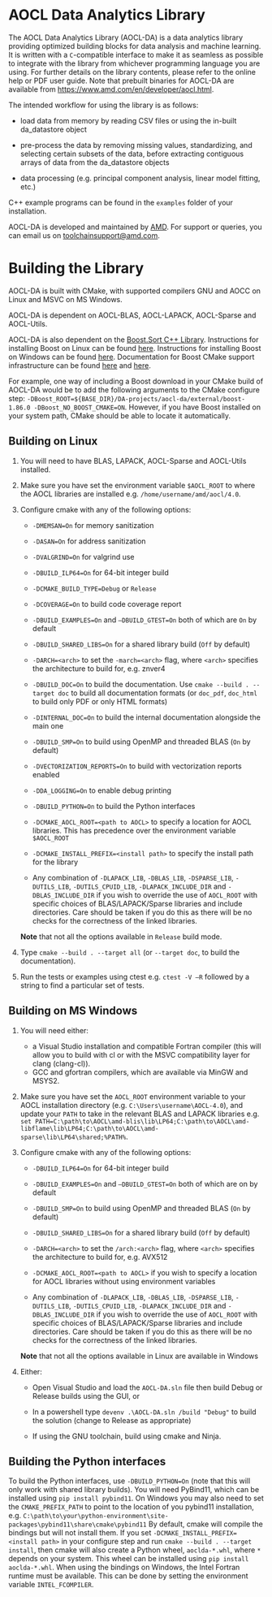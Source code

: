 AOCL Data Analytics Library
===========================

The AOCL Data Analytics Library (AOCL-DA) is a data analytics library providing
optimized building blocks for data analysis and machine learning. It is written with a `C`-compatible
interface to make it as seamless as possible to integrate with the library from
whichever programming language you are using. For further details on the library
contents, please refer to the online help or PDF user guide. Note that prebuilt binaries for AOCL-DA are available from https://www.amd.com/en/developer/aocl.html.

The intended workflow for using the library is as follows:

 - load data from memory by reading CSV files or using the in-built da_datastore object

 - pre-process the data by removing missing values, standardizing, and selecting certain subsets of the data, before extracting contiguous arrays of data from the da_datastore objects

 - data processing (e.g. principal component analysis, linear model fitting, etc.)

C++ example programs can be found in the `examples` folder of your installation.

AOCL-DA is developed and maintained by [AMD](https://www.amd.com/). For support or queries, you can email us on
[toolchainsupport@amd.com](toolchainsupport@amd.com).

Building the Library
====================

AOCL-DA is built with CMake, with supported compilers GNU and AOCC on Linux and MSVC on MS Windows.

AOCL-DA is dependent on AOCL-BLAS, AOCL-LAPACK, AOCL-Sparse and AOCL-Utils.

AOCL-DA is also dependent on the [Boost.Sort C++ Library](https://www.boost.org/doc/libs/1_86_0/libs/sort/doc/html/index.html).  Instructions for installing Boost on Linux can be found [here](https://www.boost.org/doc/libs/1_86_0/more/getting_started/unix-variants.html).  Instructions for installing Boost on Windows can be found [here](https://www.boost.org/doc/libs/1_86_0/more/getting_started/windows.html).  Documentation for Boost CMake support infrastructure can be found [here](https://github.com/boostorg/cmake) and [here](https://cmake.org/cmake/help/latest/module/FindBoost.html).

For example, one way of including a Boost download in your CMake build of AOCL-DA would be to add the following arguments to the CMake configure step: `-DBoost_ROOT=${BASE_DIR}/DA-projects/aocl-da/external/boost-1.86.0 -DBoost_NO_BOOST_CMAKE=ON`.  However, if you have Boost installed on your system path, CMake should be able to locate it automatically.

Building on Linux
-----------------

1. You will need to have BLAS, LAPACK, AOCL-Sparse and AOCL-Utils installed.

2. Make sure you have set the environment variable `$AOCL_ROOT` to where the AOCL libraries are
   installed e.g. `/home/username/amd/aocl/4.0`.

3. Configure cmake with any of the following options:

   * `-DMEMSAN=On` for memory sanitization

   * `-DASAN=On` for address sanitization

   * `-DVALGRIND=On` for valgrind use

   * `-DBUILD_ILP64=On` for 64-bit integer build

   * `-DCMAKE_BUILD_TYPE=Debug` or `Release`

   * `-DCOVERAGE=On` to build code coverage report

   * `-DBUILD_EXAMPLES=On` and `–DBUILD_GTEST=On` both of which are `On` by default

   * `-DBUILD_SHARED_LIBS=On` for a shared library build (`Off` by default)

   * `-DARCH=<arch>` to set the `-march=<arch>` flag, where `<arch>` specifies the architecture to build for, e.g. znver4

   * `-DBUILD_DOC=On` to build the documentation. Use `cmake --build . --target doc` to build all documentation formats (or `doc_pdf`, `doc_html` to build only PDF or only HTML formats)

   * `-DINTERNAL_DOC=On` to build the internal documentation alongside the main one

   * `-DBUILD_SMP=On` to build using OpenMP and threaded BLAS (`On` by default)

   * `-DVECTORIZATION_REPORTS=On` to build with vectorization reports enabled

   * `-DDA_LOGGING=On` to enable debug printing

   * `-DBUILD_PYTHON=On` to build the Python interfaces

   * `-DCMAKE_AOCL_ROOT=<path to AOCL>` to specify a location for AOCL libraries. This has precedence over the environment variable `$AOCL_ROOT`

   * `-DCMAKE_INSTALL_PREFIX=<install path>` to specify the install path for the library

   * Any combination of `-DLAPACK_LIB`, `-DBLAS_LIB`, `-DSPARSE_LIB`, `-DUTILS_LIB`, `-DUTILS_CPUID_LIB`, `-DLAPACK_INCLUDE_DIR` and `-DBLAS_INCLUDE_DIR` if you wish to override the use of `AOCL_ROOT` with specific choices of BLAS/LAPACK/Sparse libraries and include directories. Care should be taken if you do this as there will be no checks for the correctness of the linked libraries.

   **Note** that not all the options available in `Release` build mode.

5. Type `cmake --build . --target all` (or `--target doc`, to build the documentation).

6. Run the tests or examples using ctest e.g. `ctest -V –R` followed by a string to find a particular set of tests.

Building on MS Windows
----------------------

1. You will need either:
   * a Visual Studio installation and compatible Fortran compiler (this will allow you to build with cl or with the MSVC compatibility layer for clang (clang-cl)).
   * GCC and gfortran compilers, which are available via MinGW and MSYS2.

2. Make sure you have set the `AOCL_ROOT` environment variable to your AOCL installation directory (e.g. `C:\Users\username\AOCL-4.0`), and update your `PATH` to take in the relevant BLAS and LAPACK libraries e.g.
`set PATH=C:\path\to\AOCL\amd-blis\lib\LP64;C:\path\to\AOCL\amd-libflame\lib\LP64;C:\path\to\AOCL\amd-sparse\lib\LP64\shared;%PATH%`.

3. Configure cmake with any of the following options:

   * `-DBUILD_ILP64=On` for 64-bit integer build

   * `-DBUILD_EXAMPLES=On` and `–DBUILD_GTEST=On` both of which are on by default

   * `-DBUILD_SMP=On` to build using OpenMP and threaded BLAS (`On` by default)

   * `-DBUILD_SHARED_LIBS=On` for a shared library build (`Off` by default)

   * `-DARCH=<arch>` to set the `/arch:<arch>` flag, where `<arch>` specifies the architecture to build for, e.g. AVX512

   * `-DCMAKE_AOCL_ROOT=<path to AOCL>` if you wish to specify a location for AOCL libraries without using environment variables

   * Any combination of `-DLAPACK_LIB`, `-DBLAS_LIB`, `-DSPARSE_LIB`, `-DUTILS_LIB`, `-DUTILS_CPUID_LIB`, `-DLAPACK_INCLUDE_DIR` and `-DBLAS_INCLUDE_DIR` if you wish to override the use of `AOCL_ROOT` with specific choices of BLAS/LAPACK/Sparse libraries and include directories. Care should be taken if you do this as there will be no checks for the correctness of the linked libraries.

    **Note** that not all the options available in Linux are available in Windows

4. Either:

   * Open Visual Studio and load the `AOCL-DA.sln` file then build Debug or Release builds using the GUI, or

   * In a powershell type `devenv .\AOCL-DA.sln /build "Debug"` to build the solution (change to Release as appropriate)

   * If using the GNU toolchain, build using cmake and Ninja.

Building the Python interfaces
------------------------------

To build the Python interfaces, use `-DBUILD_PYTHON=On` (note that this will only work with shared library builds).
You will need PyBind11, which can be installed using `pip install pybind11`.
On Windows you may also need to set the `CMAKE_PREFIX_PATH` to point to the location of you pybind11 installation, e.g.  `C:\path\to\your\python-environment\site-packages\pybind11\share\cmake\pybind11`
By default, cmake will compile the bindings but will not install them.
If you set `-DCMAKE_INSTALL_PREFIX=<install path>` in your configure step and run `cmake --build . --target install`, then cmake will also create a Python wheel, `aoclda-*.whl`, where `*` depends on your system. This wheel can be installed using `pip install aoclda-*.whl`.
When using the bindings on Windows, the Intel Fortran runtime must be available. This can be done by setting the environment variable `INTEL_FCOMPILER`.
